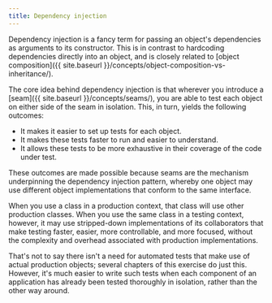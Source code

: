 ```yaml
---
title: Dependency injection
---
```

Dependency injection is a fancy term for passing an object's dependencies as
arguments to its constructor. This is in contrast to hardcoding dependencies
directly into an object, and is closely related to
[object composition]({{ site.baseurl }}/concepts/object-composition-vs-inheritance/).

The core idea behind dependency injection is that wherever you introduce a
[seam]({{ site.baseurl }}/concepts/seams/), you are able to test each object
on either side of the seam in isolation. This, in turn, yields the following
outcomes:

- It makes it easier to set up tests for each object.
- It makes these tests faster to run and easier to understand.
- It allows these tests to be more exhaustive in their coverage of the code
  under test.

These outcomes are made possible because seams are the mechanism underpinning
the dependency injection pattern, whereby one object may use different object
implementations that conform to the same interface.

When you use a class in a production context, that class will use other
production classes. When you use the same class in a testing context, however,
it may use stripped-down implementations of its collaborators that make
testing faster, easier, more controllable, and more focused, without the
complexity and overhead associated with production implementations.  

That's not to say there isn't a need for automated tests that make use of
actual production objects; several chapters of this exercise do just this.
However, it's much easier to write such tests when each component of an
application has already been tested thoroughly in isolation, rather than the
other way around.
